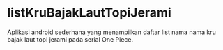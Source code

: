 # listKruBajakLautTopiJerami
Aplikasi android sederhana yang menampilkan daftar list nama nama kru bajak laut topi jerami pada serial One Piece.
